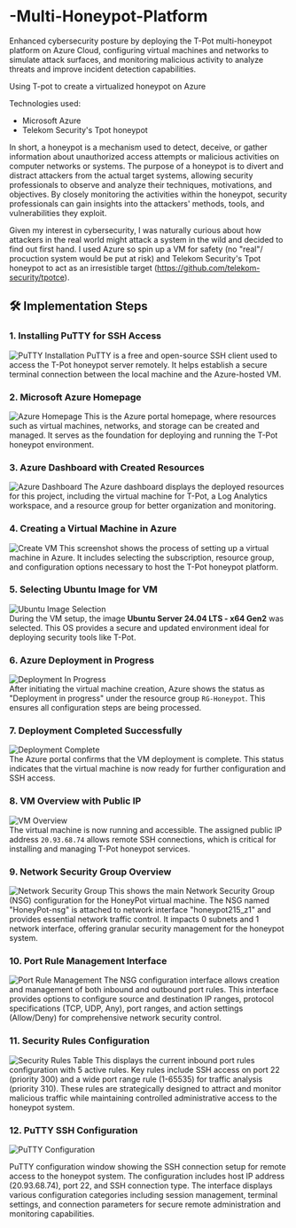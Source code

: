 # -Multi-Honeypot-Platform
Enhanced cybersecurity posture by deploying the T-Pot multi-honeypot platform on Azure Cloud, configuring virtual machines and networks to simulate attack surfaces, and monitoring malicious activity to analyze threats and improve incident detection capabilities.

Using T-pot to create a virtualized honeypot on Azure

Technologies used:
- Microsoft Azure
- Telekom Security's Tpot honeypot

In short, a honeypot is a mechanism used to detect, deceive, or gather information about unauthorized access attempts or malicious activities on computer networks or systems. 
The purpose of a honeypot is to divert and distract attackers from the actual target systems, allowing security professionals to observe and analyze their techniques, motivations, and objectives. By closely monitoring the activities within the honeypot, security professionals can gain insights into the attackers' methods, tools, and vulnerabilities they exploit.

Given my interest in cybersecurity, I was naturally curious about how attackers in the real world might attack a system in the wild and decided to find out first hand. I used Azure so spin up a VM for safety (no "real"/ procuction system would be put at risk) and Telekom Security's Tpot honeypot to act as an irresistible  target (https://github.com/telekom-security/tpotce). 

 ## 🛠️ Implementation Steps

### 1. Installing PuTTY for SSH Access
![PuTTY Installation](https://github.com/rakshitbhari/-Multi-Honeypot-Platform/blob/4d9c36f8c7f09a63b0e34f9dcb7314e166b20290/Images/1.png)
PuTTY is a free and open-source SSH client used to access the T-Pot honeypot server remotely. It helps establish a secure terminal connection between the local machine and the Azure-hosted VM.

### 2. Microsoft Azure Homepage
![Azure Homepage](https://github.com/rakshitbhari/-Multi-Honeypot-Platform/blob/4d9c36f8c7f09a63b0e34f9dcb7314e166b20290/Images/2.png)
This is the Azure portal homepage, where resources such as virtual machines, networks, and storage can be created and managed. It serves as the foundation for deploying and running the T-Pot honeypot environment.

### 3. Azure Dashboard with Created Resources
![Azure Dashboard](https://github.com/rakshitbhari/-Multi-Honeypot-Platform/blob/4d9c36f8c7f09a63b0e34f9dcb7314e166b20290/Images/3.png)
The Azure dashboard displays the deployed resources for this project, including the virtual machine for T-Pot, a Log Analytics workspace, and a resource group for better organization and monitoring.

### 4. Creating a Virtual Machine in Azure
![Create VM](https://github.com/rakshitbhari/-Multi-Honeypot-Platform/blob/4d9c36f8c7f09a63b0e34f9dcb7314e166b20290/Images/4.png)
This screenshot shows the process of setting up a virtual machine in Azure. It includes selecting the subscription, resource group, and configuration options necessary to host the T-Pot honeypot platform.

### 5. Selecting Ubuntu Image for VM
![Ubuntu Image Selection](https://github.com/rakshitbhari/-Multi-Honeypot-Platform/blob/6ba5b5fa9eada639dfce855008f3860e0f9ae734/Images/5.png)  
During the VM setup, the image **Ubuntu Server 24.04 LTS - x64 Gen2** was selected. This OS provides a secure and updated environment ideal for deploying security tools like T-Pot.

### 6. Azure Deployment in Progress
![Deployment In Progress](https://github.com/rakshitbhari/-Multi-Honeypot-Platform/blob/6ba5b5fa9eada639dfce855008f3860e0f9ae734/Images/6.png)  
After initiating the virtual machine creation, Azure shows the status as "Deployment in progress" under the resource group `RG-Honeypot`. This ensures all configuration steps are being processed.

### 7. Deployment Completed Successfully
![Deployment Complete](https://github.com/rakshitbhari/-Multi-Honeypot-Platform/blob/6ba5b5fa9eada639dfce855008f3860e0f9ae734/Images/7.png)  
The Azure portal confirms that the VM deployment is complete. This status indicates that the virtual machine is now ready for further configuration and SSH access.

### 8. VM Overview with Public IP
![VM Overview](https://github.com/rakshitbhari/-Multi-Honeypot-Platform/blob/6ba5b5fa9eada639dfce855008f3860e0f9ae734/Images/8.png)  
The virtual machine is now running and accessible. The assigned public IP address `20.93.68.74` allows remote SSH connections, which is critical for installing and managing T-Pot honeypot services.

### 9. Network Security Group Overview
![Network Security Group](https://github.com/rakshitbhari/-Multi-Honeypot-Platform/blob/b344025fb1e3138f547801a799e41f407cd2948a/Images/9.png)
This shows the main Network Security Group (NSG) configuration for the HoneyPot virtual machine. The NSG named "HoneyPot-nsg" is attached to network interface "honeypot215_z1" and provides essential network traffic control. It impacts 0 subnets and 1 network interface, offering granular security management for the honeypot system.

### 10. Port Rule Management Interface
![Port Rule Management](https://github.com/rakshitbhari/-Multi-Honeypot-Platform/blob/b344025fb1e3138f547801a799e41f407cd2948a/Images/10.png)
The NSG configuration interface allows creation and management of both inbound and outbound port rules. This interface provides options to configure source and destination IP ranges, protocol specifications (TCP, UDP, Any), port ranges, and action settings (Allow/Deny) for comprehensive network security control.

### 11. Security Rules Configuration
![Security Rules Table](https://github.com/rakshitbhari/-Multi-Honeypot-Platform/blob/b344025fb1e3138f547801a799e41f407cd2948a/Images/11.png)
This displays the current inbound port rules configuration with 5 active rules. Key rules include SSH access on port 22 (priority 300) and a wide port range rule (1-65535) for traffic analysis (priority 310). These rules are strategically designed to attract and monitor malicious traffic while maintaining controlled administrative access to the honeypot system.

### 12. PuTTY SSH Configuration
![PuTTY Configuration](https://github.com/rakshitbhari/-Multi-Honeypot-Platform/blob/b344025fb1e3138f547801a799e41f407cd2948a/Images/12.png)

PuTTY configuration window showing the SSH connection setup for remote access to the honeypot system. The configuration includes host IP address (20.93.68.74), port 22, and SSH connection type. The interface displays various configuration categories including session management, terminal settings, and connection parameters for secure remote administration and monitoring capabilities.


